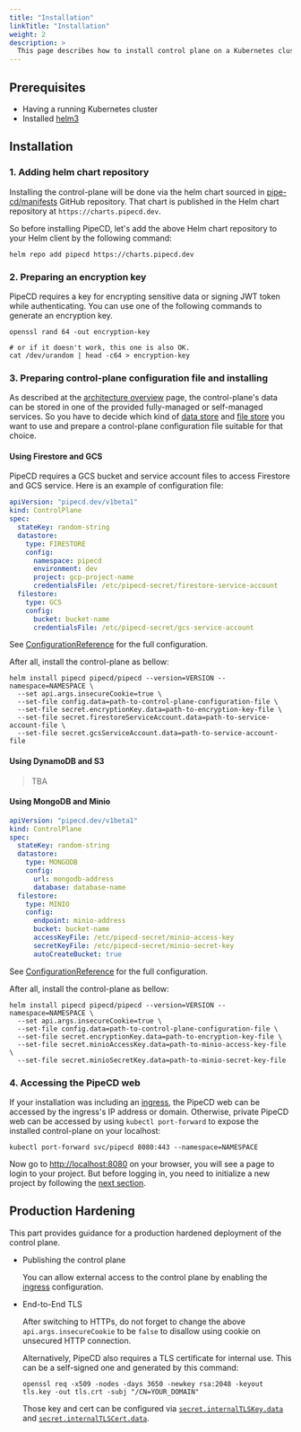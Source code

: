 ```yaml
---
title: "Installation"
linkTitle: "Installation"
weight: 2
description: >
  This page describes how to install control plane on a Kubernetes cluster.
---
```


## Prerequisites

- Having a running Kubernetes cluster
- Installed [helm3](https://helm.sh/docs/intro/install/)

## Installation

### 1. Adding helm chart repository

Installing the control-plane will be done via the helm chart sourced in [pipe-cd/manifests](https://github.com/pipe-cd/manifests/tree/master/manifests/pipecd) GitHub repository. That chart is published in the Helm chart repository at `https://charts.pipecd.dev`.

So before installing PipeCD, let's add the above Helm chart repository to your Helm client by the following command:

``` console
helm repo add pipecd https://charts.pipecd.dev
```

### 2. Preparing an encryption key

PipeCD requires a key for encrypting sensitive data or signing JWT token while authenticating. You can use one of the following commands to generate an encryption key.

``` console
openssl rand 64 -out encryption-key

# or if it doesn't work, this one is also OK.
cat /dev/urandom | head -c64 > encryption-key
```

### 3. Preparing control-plane configuration file and installing

As described at the [architecture overview](/docs/operator-manual/control-plane/architecture-overview/) page, the control-plane's data can be stored in one of the provided fully-managed or self-managed services. So you have to decide which kind of [data store](/docs/operator-manual/control-plane/architecture-overview/#data-store) and [file store](/docs/operator-manual/control-plane/architecture-overview/#file-store) you want to use and prepare a control-plane configuration file suitable for that choice.

#### Using Firestore and GCS

PipeCD requires a GCS bucket and service account files to access Firestore and GCS service. Here is an example of configuration file:

``` yaml
apiVersion: "pipecd.dev/v1beta1"
kind: ControlPlane
spec:
  stateKey: random-string
  datastore:
    type: FIRESTORE
    config:
      namespace: pipecd
      environment: dev
      project: gcp-project-name
      credentialsFile: /etc/pipecd-secret/firestore-service-account
  filestore:
    type: GCS
    config:
      bucket: bucket-name
      credentialsFile: /etc/pipecd-secret/gcs-service-account
```

See [ConfigurationReference](/docs/operator-manual/control-plane/configuration-reference/) for the full configuration.

After all, install the control-plane as bellow:

``` console
helm install pipecd pipecd/pipecd --version=VERSION --namespace=NAMESPACE \
  --set api.args.insecureCookie=true \
  --set-file config.data=path-to-control-plane-configuration-file \
  --set-file secret.encryptionKey.data=path-to-encryption-key-file \
  --set-file secret.firestoreServiceAccount.data=path-to-service-account-file \
  --set-file secret.gcsServiceAccount.data=path-to-service-account-file
```

#### Using DynamoDB and S3

> TBA

#### Using MongoDB and Minio

``` yaml
apiVersion: "pipecd.dev/v1beta1"
kind: ControlPlane
spec:
  stateKey: random-string
  datastore:
    type: MONGODB
    config:
      url: mongodb-address
      database: database-name
  filestore:
    type: MINIO
    config:
      endpoint: minio-address
      bucket: bucket-name
      accessKeyFile: /etc/pipecd-secret/minio-access-key
      secretKeyFile: /etc/pipecd-secret/minio-secret-key
      autoCreateBucket: true
```

See [ConfigurationReference](/docs/operator-manual/control-plane/configuration-reference/) for the full configuration.

After all, install the control-plane as bellow:

``` console
helm install pipecd pipecd/pipecd --version=VERSION --namespace=NAMESPACE \
  --set api.args.insecureCookie=true \
  --set-file config.data=path-to-control-plane-configuration-file \
  --set-file secret.encryptionKey.data=path-to-encryption-key-file \
  --set-file secret.minioAccessKey.data=path-to-minio-access-key-file \
  --set-file secret.minioSecretKey.data=path-to-minio-secret-key-file
```

### 4. Accessing the PipeCD web

If your installation was including an [ingress](https://github.com/pipe-cd/manifests/blob/master/manifests/pipecd/values.yaml#L6), the PipeCD web can be accessed by the ingress's IP address or domain.
Otherwise, private PipeCD web can be accessed by using `kubectl port-forward` to expose the installed control-plane on your localhost:

``` console
kubectl port-forward svc/pipecd 8080:443 --namespace=NAMESPACE
```

Now go to [http://localhost:8080](http://localhost:8080) on your browser, you will see a page to login to your project. But before logging in, you need to initialize a new project by following the [next section](/docs/operator-manual/control-plane/adding-a-project/).

## Production Hardening

This part provides guidance for a production hardened deployment of the control plane.

- Publishing the control plane

    You can allow external access to the control plane by enabling the [ingress](https://github.com/pipe-cd/manifests/blob/master/manifests/pipecd/values.yaml#L6) configuration.

- End-to-End TLS

    After switching to HTTPs, do not forget to change the above `api.args.insecureCookie` to be `false` to disallow using cookie on unsecured HTTP connection.

    Alternatively, PipeCD also requires a TLS certificate for internal use. This can be a self-signed one and generated by this command:

    ``` console
    openssl req -x509 -nodes -days 3650 -newkey rsa:2048 -keyout tls.key -out tls.crt -subj "/CN=YOUR_DOMAIN"
    ```
    Those key and cert can be configured via [`secret.internalTLSKey.data`](https://github.com/pipe-cd/manifests/blob/master/manifests/pipecd/values.yaml#L83) and [`secret.internalTLSCert.data`](https://github.com/pipe-cd/manifests/blob/master/manifests/pipecd/values.yaml#L86).
